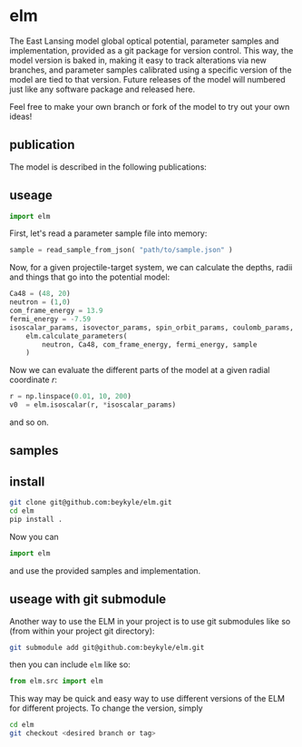 # elm
The East Lansing model global optical potential, parameter samples and implementation, provided as a git package for version control. This way, the model version is baked in, making it easy to track alterations via new branches, and parameter samples calibrated using a specific version of the model are tied to that version. Future releases of the model will numbered just like any software package and released here.

Feel free to make your own branch or fork of the model to try out your own ideas! 

## publication

The model is described in the following publications:

## useage

```python
import elm
```

First, let's read a parameter sample file into memory:

```python
sample = read_sample_from_json( "path/to/sample.json" )
```

Now, for a given projectile-target system, we can calculate the depths, radii and things that go into the potential model:

```python
Ca48 = (48, 20)
neutron = (1,0)
com_frame_energy = 13.9
fermi_energy = -7.59
isoscalar_params, isovector_params, spin_orbit_params, coulomb_params, delta = 
    elm.calculate_parameters(
        neutron, Ca48, com_frame_energy, fermi_energy, sample
    )
```

Now we can evaluate the different parts of the model at a given radial coordinate $r$:

```python
r = np.linspace(0.01, 10, 200)
v0  = elm.isoscalar(r, *isoscalar_params)
```

and so on.

## samples

## install

```bash
git clone git@github.com:beykyle/elm.git
cd elm
pip install .
```

Now you can
```python
import elm
```

and use the provided samples and implementation.

## useage with git submodule

Another way to use the ELM in your project is to use git submodules like so (from within your project git directory):

```bash
git submodule add git@github.com:beykyle/elm.git
```

then you can include `elm` like so:

```python
from elm.src import elm
```

This way may be quick and easy way to use different versions of the ELM for different projects. To change the version, simply

```bash
cd elm
git checkout <desired branch or tag>
```
